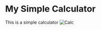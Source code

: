 # My Simple Calculator
This is a simple calculator 
![Calc](https://user-images.githubusercontent.com/95564724/146125784-def70be5-a20e-4d94-9148-78aa020d8dfc.jpg)
